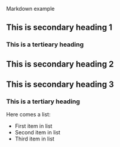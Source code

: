 Markdown example

## This is secondary heading 1

### This is a tertieary heading

## This is secondary heading 2

## This is secondary heading 3

### This is a tertiary heading

Here comes a list:

* First item in list
* Second item in list
* Third item in list
